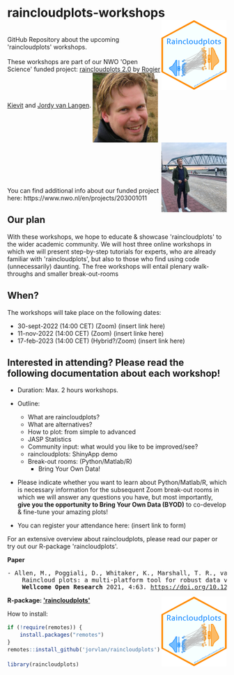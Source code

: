 # raincloudplots-workshops <img src="https://github.com/jorvlan/open-visualizations/blob/master/R/package_figures/rainclouds_highres.png" width="150" height="160" align="right"/>
<br>
GitHub Repository about the upcoming 'raincloudplots' workshops.
<br>
<br>
These workshops are part of our NWO 'Open Science' funded project: <a href="https://www.nwo.nl/en/projects/203001011">raincloudplots 2.0</a> by 
<a href="https://twitter.com/rogierK">Rogier Kievit</a> and <a href="https://twitter.com/jordyvanlangen">Jordy van Langen</a>.
<img src="https://github.com/jorvlan/raincloudplots-workshops/blob/main/other/photo_rogier.jpeg" width="150" height="160" align="middle"/>
<img src="https://github.com/jorvlan/raincloudplots-workshops/blob/main/other/photo_jordy.jpg" width="150" height="160" align="right"/>
<br>
<br>
<br>
<br>
<br>
<br>
<br>
You can find additional info about our funded project here: https://www.nwo.nl/en/projects/203001011

## Our plan
With these workshops, we hope to educate & showcase 'raincloudplots' to the wider academic community.
We will host three online workshops in which we will present step-by-step tutorials for experts, who are already familiar with 'raincloudplots', but also to those who find using code (unnecessarily) daunting. The free workshops will entail plenary walk-throughs and smaller break-out-rooms

## When?
The workshops will take place on the following dates:
<br>
- 30-sept-2022 (14:00 CET) (Zoom) (insert link here)
- 11-nov-2022 (14:00 CET) (Zoom) (insert linke here)
- 17-feb-2023 (14:00 CET) (Hybrid?/Zoom) (insert link here)

## Interested in attending? Please read the following documentation about each workshop!

- Duration: Max. 2 hours workshops.

- Outline: 
	- What are raincloudplots?
	- What are alternatives?
	- How to plot: from simple to advanced
	- JASP Statistics
	- Community input: what would you like to be improved/see?
	- raincloudplots: ShinyApp demo
	- Break-out rooms: (Python/Matlab/R)
		- Bring Your Own Data!
		
- Please indicate whether you want to learn about Python/Matlab/R, which is necessary information for the subsequent Zoom break-out rooms in which we will answer any questions you have, but most importantly, **give you the opportunity to Bring Your Own Data (BYOD)** to co-develop & fine-tune your amazing plots!

- You can register your attendance here: (insert link to form)

For an extensive overview about raincloudplots, please read our paper or try out our R-package 'raincloudplots'.

**Paper**
<pre>
- Allen, M., Poggiali, D., Whitaker, K., Marshall, T. R., van Langen, J., & Kievit, R. A.
    Raincloud plots: a multi-platform tool for robust data visualization [version 2; peer review: 2 approved] 
    <b>Wellcome Open Research</b> 2021, 4:63. <a href="https://doi.org/10.12688/wellcomeopenres.15191.2">https://doi.org/10.12688/wellcomeopenres.15191.2</a>
</pre>

**R-package: ['raincloudplots'](https://github.com/jorvlan/raincloudplots)** <img src="https://github.com/jorvlan/open-visualizations/blob/master/R/package_figures/rainclouds_highres.png" width="150" height="160" align="right"/>

How to install:
```r
if (!require(remotes)) {
    install.packages("remotes")
}
remotes::install_github('jorvlan/raincloudplots')

library(raincloudplots)
```

